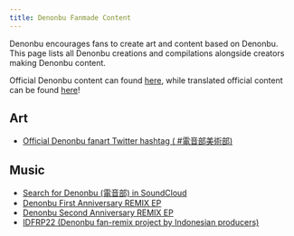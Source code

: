 ```yaml
---
title: Denonbu Fanmade Content
---
```


Denonbu encourages fans to create art and content based on Denonbu. This page lists all Denonbu creations and compilations alongside creators making Denonbu content.

Official Denonbu content can found [here](/about-denonbu/contents), while translated official content can be found [here](/community/translations)!

## Art

* [Official Denonbu fanart Twitter hashtag ( #電音部美術部)](https://twitter.com/search?q=%20%23%E9%9B%BB%E9%9F%B3%E9%83%A8%E7%BE%8E%E8%A1%93%E9%83%A8)

## Music

* [Search for Denonbu (電音部) in SoundCloud](https://soundcloud.com/search?q=%E9%9B%BB%E9%9F%B3%E9%83%A8)
* [Denonbu First Anniversary REMIX EP](https://den-on-bu-aniv.tumblr.com/)
* [Denonbu Second Anniversary REMIX EP](https://den-on-bu-aniv2.tumblr.com/)
* [IDFRP22 (Denonbu fan-remix project by Indonesian producers)](https://idfrp22.tumblr.com)
